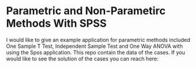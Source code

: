 # Parametric and Non-Parametirc Methods With SPSS

I would like to give an example application for parametric methods included One Sample T Test, Independent Sample Test and One Way ANOVA with using the Spss application.
This repo contain the data of the cases. If you would like to see the solution of the cases you can reach here: 
